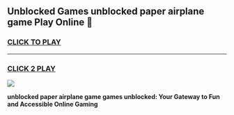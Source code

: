 
## Unblocked Games unblocked paper airplane game Play Online 👋
<h3>
<a href="https://news.freeplayer.one?title=unblocked_paper_airplane_game&ref=17F">CLICK TO PLAY</a></h3>
<hr>

<h3>
<a href="https://news.freeplayer.one?title=unblocked_paper_airplane_game&ref=17F">CLICK 2 PLAY</a>
  
</h3>

<a href="https://news.freeplayer.one?title=unblocked_paper_airplane_game&ref=17F/"><img src="https://clearcache.store/games.png"></a>


**unblocked paper airplane game games unblocked: Your Gateway to Fun and Accessible Online Gaming**

